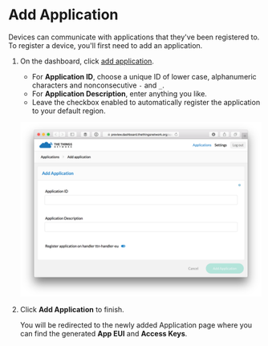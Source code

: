 # Add Application
Devices can communicate with applications that they've been registered to. To register a device, you'll first need to add an application.

1.  On the dashboard, click [add application](https://preview.dashboard.thethingsnetwork.org/applications/add).

	* For **Application ID**, choose a unique ID of lower case, alphanumeric characters and nonconsecutive `-` and `_`.
	* For **Application Description**, enter anything you like.
	* Leave the checkbox enabled to automatically register the application to your default region.

	![Add Application](add-application.png)

2.  Click **Add Application** to finish.

    You will be redirected to the newly added Application page where you can find the generated **App EUI** and **Access Keys**.
